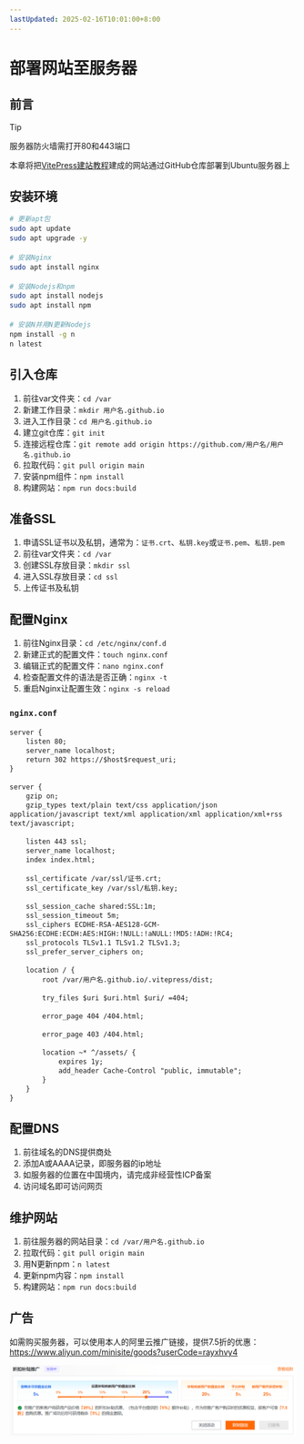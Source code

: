 ```yaml
---
lastUpdated: 2025-02-16T10:01:00+8:00
---
```


# 部署网站至服务器

## 前言

> [!TIP]
> 服务器防火墙需打开80和443端口

本章将把[VitePress建站教程](/VitePress/)建成的网站通过GitHub仓库部署到Ubuntu服务器上

## 安装环境

```bash
# 更新apt包
sudo apt update
sudo apt upgrade -y

# 安装Nginx
sudo apt install nginx

# 安装Nodejs和npm
sudo apt install nodejs
sudo apt install npm

# 安装N并用N更新Nodejs
npm install -g n
n latest
```

## 引入仓库

1. 前往var文件夹：`cd /var`
2. 新建工作目录：`mkdir 用户名.github.io`
3. 进入工作目录：`cd 用户名.github.io`
4. 建立git仓库：`git init`
5. 连接远程仓库：`git remote add origin https://github.com/用户名/用户名.github.io`
6. 拉取代码：`git pull origin main`
7. 安装npm组件：`npm install`
8. 构建网站：`npm run docs:build`

## 准备SSL

1. 申请SSL证书以及私钥，通常为：`证书.crt`、`私钥.key`或`证书.pem`、`私钥.pem`
2. 前往var文件夹：`cd /var`
3. 创建SSL存放目录：`mkdir ssl`
4. 进入SSL存放目录：`cd ssl`
5. 上传证书及私钥

## 配置Nginx

1. 前往Nginx目录：`cd /etc/nginx/conf.d`
2. 新建正式的配置文件：`touch nginx.conf`
3. 编辑正式的配置文件：`nano nginx.conf`
4. 检查配置文件的语法是否正确：`nginx -t`
5. 重启Nginx让配置生效：`nginx -s reload`

### `nginx.conf`

```nginx{15,16,25}
server {
    listen 80;
    server_name localhost;
    return 302 https://$host$request_uri;
}

server {
    gzip on;
    gzip_types text/plain text/css application/json application/javascript text/xml application/xml application/xml+rss text/javascript;

    listen 443 ssl;
    server_name localhost;
    index index.html;

    ssl_certificate /var/ssl/证书.crt;
    ssl_certificate_key /var/ssl/私钥.key;

    ssl_session_cache shared:SSL:1m;
    ssl_session_timeout 5m;
    ssl_ciphers ECDHE-RSA-AES128-GCM-SHA256:ECDHE:ECDH:AES:HIGH:!NULL:!aNULL:!MD5:!ADH:!RC4;
    ssl_protocols TLSv1.1 TLSv1.2 TLSv1.3;
    ssl_prefer_server_ciphers on;

    location / {
        root /var/用户名.github.io/.vitepress/dist;

        try_files $uri $uri.html $uri/ =404;

        error_page 404 /404.html;

        error_page 403 /404.html;

        location ~* ^/assets/ {
            expires 1y;
            add_header Cache-Control "public, immutable";
        }
    }
}
```

## 配置DNS

1. 前往域名的DNS提供商处
2. 添加A或AAAA记录，即服务器的ip地址
3. 如服务器的位置在中国境内，请完成非经营性ICP备案
4. 访问域名即可访问网页

## 维护网站

1. 前往服务器的网站目录：`cd /var/用户名.github.io`
2. 拉取代码：`git pull origin main`
3. 用N更新npm：`n latest`
4. 更新npm内容：`npm install`
5. 构建网站：`npm run docs:build`

## 广告

如需购买服务器，可以使用本人的阿里云推广链接，提供7.5折的优惠：<https://www.aliyun.com/minisite/goods?userCode=rayxhvy4>

![ad](ad.png)
